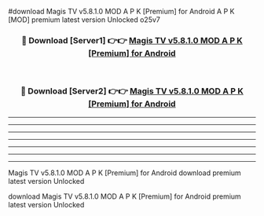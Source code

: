 #download Magis TV v5.8.1.0 MOD A P K [Premium] for Android  A P K [MOD] premium latest version Unlocked o25v7 



<div align="center">
<h3>🔴 Download [Server1] 👉👉 <a href="https://apkdownload1.web.app/">Magis TV v5.8.1.0 MOD A P K [Premium] for Android </a></h3><br>

<h3>🔴 Download [Server2] 👉👉 <a href="https://apkdownload1.web.app/">Magis TV v5.8.1.0 MOD A P K [Premium] for Android </a></h3>
</div>





----------------------------------------------------------

----------------------------------------------------------

----------------------------------------------------------

----------------------------------------------------------

----------------------------------------------------------

----------------------------------------------------------

----------------------------------------------------------

Magis TV v5.8.1.0 MOD A P K [Premium] for Android  download premium latest version Unlocked

download Magis TV v5.8.1.0 MOD A P K [Premium] for Android  premium latest version Unlocked
